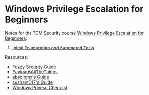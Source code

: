 # Windows Privilege Escalation for Beginners

Notes for the TCM Security course [Windows Privilege Escalation for Beginners](https://academy.tcm-sec.com/p/windows-privilege-escalation-for-beginners):

1. [Initial Enumeration and Automated Tools](InitialEnum/README.md)

Resources:

* [Fuzzy Security Guide](https://fuzzysecurity.com/tutorials/16.html)
* [PayloadsAllTheThings](https://github.com/swisskyrepo/PayloadsAllTheThings/blob/master/Methodology%20and%20Resources/Windows%20-%20Privilege%20Escalation.md)
* [absolomb's Guide](https://www.absolomb.com/2018-01-26-Windows-Privilege-Escalation-Guide/)
* [sushant747's Guide](https://sushant747.gitbooks.io/total-oscp-guide/content/privilege_escalation_windows.html)
* [Windows Privesc Checklist](https://book.hacktricks.xyz/windows-hardening/checklist-windows-privilege-escalation)
